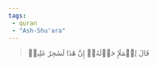 ```yaml
---
tags: 
 - quran 
 - "Ash-Shu'ara"
---
```


> قَالَ لِلۡمَلَإِ حَوۡلَهُۥٓ إِنَّ هَٰذَا لَسَٰحِرٌ عَلِيمٞ
